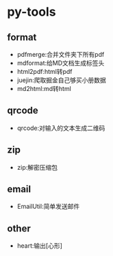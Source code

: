 # py-tools

## format
- pdfmerge:合并文件夹下所有pdf
- mdformat:给MD文档生成标签头
- html2pdf:html转pdf
- juejin:爬取掘金自己够买小册数据
- md2html:md转html

## qrcode
- qrcode:对输入的文本生成二维码

## zip
- zip:解密压缩包

## email
- EmailUtil:简单发送邮件

## other
- heart:输出[心形]